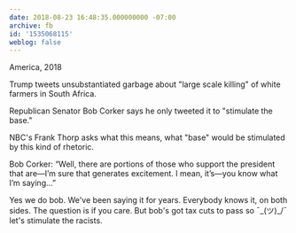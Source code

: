 ```yaml
---
date: 2018-08-23 16:48:35.000000000 -07:00
archive: fb
id: '1535068115'
weblog: false
---
```


America, 2018

Trump tweets unsubstantiated garbage about "large scale killing" of white farmers in South Africa.

Republican Senator Bob Corker says he only tweeted it to "stimulate the base."

NBC's Frank Thorp asks what this means, what "base" would be stimulated by this kind of rhetoric.

Bob Corker: “Well, there are portions of those who support the president that are—I’m sure that generates excitement. I mean, it’s—you know what I’m saying...”

Yes we do bob. We've been saying it for years. Everybody knows it, on both sides. The question is if you care. But bob's got tax cuts to pass so ¯\_(ツ)_/¯ let's stimulate the racists.
